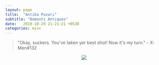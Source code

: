 ```yaml
---
layout: page
title:  "Antika Pazarı"
subtitle: "Bomonti Antiques"
date:   2019-10-29 21:21:21 +0530
categories: misc
---
```


> "Okay, suckers. You've taken yer best shot! Now it's my turn." - X-Men#132

<p align="center">
<img src="{{ '/assets/img/wolvi.jpg' | prepend: site.baseurl }}">
</p>
